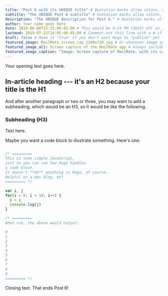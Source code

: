 ```yaml
---
title: "Post 6 with its UNIQUE title" # Quotation marks allow colons, semicolons, etc.
subtitle: "The UNIQUE Post 6 subtitle" # Quotation marks allow colons, semicolons, etc.
description: "The UNIQUE description for Post 6." # Quotation marks allow colons, semicolons, etc.
author: Your name goes here
date: 2019-06-08T15:25:00-05:00 # This would be 8:25 PM (2025) UTC on June 8, 2019
lastmod: 2019-07-25T14:05:00-05:00 # Comment-out this line with a # if content is unchanged
draft: false # Make it "true" if you don't want Hugo to "publish" yet
featured_image: MailMate_screen_cap_1280x720.jpg # Or whatever image you want to use
featured_image_alt: Screen capture of the MailMate app # Always include an ALT tag for accessibility
featured_image_caption: "Image: Screen capture of MailMate, with its Latin-displaying “distortion mode” engaged for privacy’s sake" # Quotation marks allow colons, semicolons, etc.
---
```


Your opening text goes here.

## In-article heading --- it's an H2 because your title is the H1

And after another paragraph or two or three, you may want to add a subheading, which would be an H3, so it would be like the following.

### Subheading (H3)

Text here.

Maybe you want a code block to illustrate something. Here's one:

```js

/* =========
This is some simple JavaScript, 
just so you can see how Hugo handles 
a code block.
It doesn't **do** anything in Hugo, of course.
Helpful on a dev blog, eh?
========= */

var i, j
for(i = 0; i < 10; i++) {
  j = i
  console.log(j)
}

/* ========= 
When run, the above would output:

0
1
2
3
4
5
6
7
8
9
========= */

```

Closing text. That ends Post 6!
